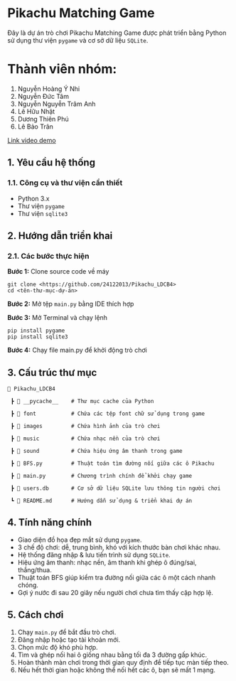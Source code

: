 # Pikachu Matching Game  

Đây là dự án trò chơi Pikachu Matching Game được phát triển bằng Python sử dụng thư viện `pygame` và cơ sở dữ liệu `SQLite`.  

# Thành viên nhóm:
1. Nguyễn Hoàng Ý Nhi 
2. Nguyễn Đức Tâm 
3. Nguyễn Nguyễn Trâm Anh 
4. Lê Hữu Nhật
5. Dương Thiên Phú
6. Lê Bảo Trân

[Link video demo](https://www.youtube.com/watch?v=Et3e5lX0GOU&t=21s)
## 1. Yêu cầu hệ thống  

### 1.1. Công cụ và thư viện cần thiết  
- Python 3.x  
- Thư viện `pygame`  
- Thư viện `sqlite3` 

## 2. Hướng dẫn triển khai  

### 2.1. Các bước thực hiện  

**Bước 1:** Clone source code về máy  
```
git clone <https://github.com/24122013/Pikachu_LDCB4>
cd <tên-thư-mục-dự-án>
```

**Bước 2:** Mở tệp `main.py` bằng IDE thích hợp  

**Bước 3:** Mở Terminal và chạy lệnh  
```
pip install pygame
pip install sqlite3
```

**Bước 4:** Chạy file main.py để khởi động trò chơi

## 3. Cấu trúc thư mục
```
📂 Pikachu_LDCB4

 ┣ 📂 __pycache__    # Thư mục cache của Python
 
 ┣ 📂 font           # Chứa các tệp font chữ sử dụng trong game
 
 ┣ 📂 images         # Chứa hình ảnh của trò chơi
 
 ┣ 📂 music          # Chứa nhạc nền của trò chơi
 
 ┣ 📂 sound          # Chứa hiệu ứng âm thanh trong game
 
 ┣ 📜 BFS.py         # Thuật toán tìm đường nối giữa các ô Pikachu
 
 ┣ 📜 main.py        # Chương trình chính để khởi chạy game
 
 ┣ 📜 users.db       # Cơ sở dữ liệu SQLite lưu thông tin người chơi
 
 ┗ 📜 README.md      # Hướng dẫn sử dụng & triển khai dự án
```

## 4. Tính năng chính  
- Giao diện đồ họa đẹp mắt sử dụng `pygame`.  
- 3 chế độ chơi: dễ, trung bình, khó với kích thước bàn chơi khác nhau.  
- Hệ thống đăng nhập & lưu tiến trình sử dụng `SQLite`.  
- Hiệu ứng âm thanh: nhạc nền, âm thanh khi ghép ô đúng/sai, thắng/thua.  
- Thuật toán BFS giúp kiểm tra đường nối giữa các ô một cách nhanh chóng.  
- Gợi ý nước đi sau 20 giây nếu người chơi chưa tìm thấy cặp hợp lệ.  

## 5. Cách chơi  
1. Chạy `main.py` để bắt đầu trò chơi.  
2. Đăng nhập hoặc tạo tài khoản mới.  
3. Chọn mức độ khó phù hợp.  
4. Tìm và ghép nối hai ô giống nhau bằng tối đa 3 đường gấp khúc.  
5. Hoàn thành màn chơi trong thời gian quy định để tiếp tục màn tiếp theo.  
6. Nếu hết thời gian hoặc không thể nối hết các ô, bạn sẽ mất 1 mạng.  
